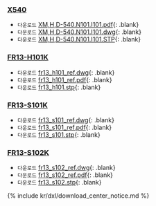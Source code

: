 ### [X540](#x540)
- `다운로드` [XM,H,D-540.N101.I101.pdf]{: .blank}
- `다운로드` [XM,H,D-540.N101.I101.dwg]{: .blank}
- `다운로드` [XM,H,D-540.N101.I101.STP]{: .blank}

### [FR13-H101K](#fr13-h101k)
- `다운로드` [fr13_h101_ref.dwg]{: .blank}
- `다운로드` [fr13_h101_ref.pdf]{: .blank}
- `다운로드` [fr13_h101.stp]{: .blank}

### [FR13-S101K](#fr13-s101k)
- `다운로드` [fr13_s101_ref.dwg]{: .blank} 
- `다운로드` [fr13_s101_ref.pdf]{: .blank} 
- `다운로드` [fr13_s101.stp]{: .blank} 

### [FR13-S102K](#fr13-s102k)
- `다운로드` [fr13_s102_ref.dwg]{: .blank} 
- `다운로드` [fr13_s102_ref.pdf]{: .blank} 
- `다운로드` [fr13_s102.stp]{: .blank}

{% include kr/dxl/download_center_notice.md %}

[xm540,xh540 moment of inertia.pdf]: https://www.robotis.com/service/download.php?no=718
[XM,H,D-540.N101.I101.pdf]: https://www.robotis.com/service/download.php?no=2083
[XM,H,D-540.N101.I101.dwg]: https://www.robotis.com/service/download.php?no=2082
[XM,H,D-540.N101.I101.STP]: https://www.robotis.com/service/download.php?no=2084

[fr13_h101_ref.dwg]: https://www.robotis.com/service/download.php?no=693
[fr13_h101_ref.pdf]: https://www.robotis.com/service/download.php?no=694
[fr13_h101.stp]: https://www.robotis.com/service/download.php?no=695

[fr13_s101.stp]: https://www.robotis.com/service/download.php?no=696
[fr13_s101_ref.pdf]: https://www.robotis.com/service/download.php?no=697
[fr13_s101_ref.dwg]: https://www.robotis.com/service/download.php?no=698

[fr13_s102_ref.dwg]: https://www.robotis.com/service/download.php?no=699
[fr13_s102_ref.pdf]: https://www.robotis.com/service/download.php?no=700
[fr13_s102.stp]: https://www.robotis.com/service/download.php?no=701
